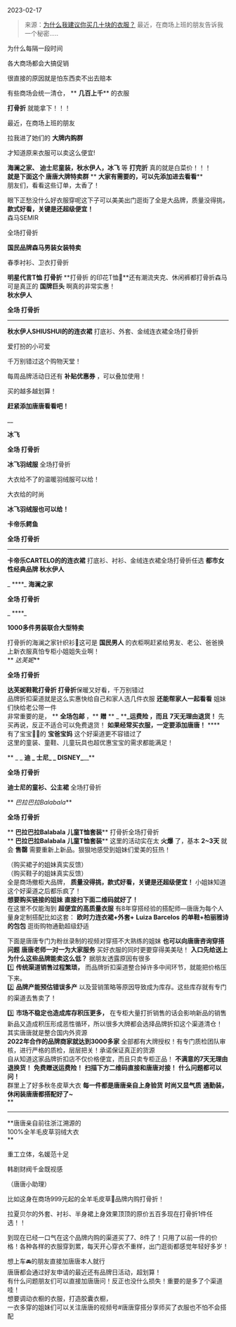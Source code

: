 2023-02-17

> 来源：[为什么我建议你买几十块的衣服？](http://mp.weixin.qq.com/s?__biz=MzU0MjYwNDU2Mw==&mid=2247509912&idx=1&sn=f39ada8b4cb86b1d3526a1e79d47d9cc&chksm=fb1acbe4cc6d42f213bf087bb85c6d109e79eb0ed8f94bdf4877045ee54792356e7117c92150&scene=27#wechat_redirect)
> 最近，在商场上班的朋友告诉我一个秘密.....

为什么每隔一段时间  

各大商场都会大搞促销  

很直接的原因就是怕东西卖不出去赔本

有些商场会统一清仓， ** **几百上千**** 的衣服

 **打骨折** 就能拿下！！！

  

最近，在商场上班的朋友  

拉我进了她们的 **大牌内购群**

才知道原来衣服可以卖这么便宜!  

  

 **海澜之家、** **迪士尼童装，秋水伊人，冰飞** 等 **打完折** 真的就是白菜价！！！  
 **就是下面这个 **唐唐大牌特卖群**** ** **大家有需要的，可以先添加进去看看****  
朋友们，看看这些订单，太香了！  

  

眼下正愁没什么好衣服穿呢这下子可以美美出门逛街了全是大品牌，质量没得挑， **款式好看，关键是还超级便宜！**  
森马SEMIR  
  
  
全场打骨折  
  
  

  

 **国民品牌森马男装女装特卖**

春季衬衫、卫衣打骨折  

  

 **明星代言T恤 打骨折** **打骨折 的印花T恤👕**还有潮流夹克、休闲裤都打骨折森马可是真正的 **国牌巨头** 啊真的非常实惠！  
 **秋水伊人**  
  
  
 **全场 打骨折**  
  
 ** ******  
  
 **秋水伊人SHIUSHUI的的连衣裙** 打底衫、外套、金绒连衣裙全场打骨折

  

  

爱打扮的小可爱  

千万别错过这个购物天堂！  

每周品牌活动日还有 **补贴优惠券** ，可以叠加使用！

买的越多越划算！

 **赶紧添加唐唐看看吧！**

 __

 **冰飞**  
  
  
 **全场 打骨折**  
  
  
  
 **冰飞羽绒服** 全场打骨折

大衣给不了的温暖羽绒服可以给！  

大衣给的时尚

 **冰飞羽绒服也可以给！**

  
 **卡帝乐鳄鱼**  
  
  
 **全场 打骨折**  
  
 ** ******  
 **卡帝乐CARTELO的的连衣裙** 打底衫、衬衫、金绒连衣裙全场打骨折任选 **都市女性经典品牌 秋水伊人**

  

 _ ****_ **海澜之家**  
  
  
 **全场 打骨折**  
  
  
 _ ****_  

 **1000多件男装联合大型特卖**

  
  
打骨折的海澜之家针织衫👕这可是 **国民男人** 的衣柜啊赶紧给男友、老公、爸爸换上新衣服真怕专柜小姐姐失业啊！  
 ** _达芙妮_**  
  
  
 **全场 打骨折**  
  
  

  

 **达芙妮鞋靴打骨折 打骨折**保暖又好看，千万别错过  
品牌折扣渠道就是这么实惠快给自己和家人选几件衣服 **还能帮家人一起看看** 姐妹们快给老公带一件  
非常重要的是， ** **全场包邮** ，** **赠** ** _ ****_**运费险** ，而且** **7天无理由退货！**
先买再说，反正不适合可以免费退货！ **如果经常买衣服，一定要添加唐唐！** ****  
有了宝宝👶🏻的 **宝爸宝妈** 这个好渠道更不容错过了  
这里的童装、童鞋、儿童玩具也超优惠宝宝的需求都能满足！

 ** _ _ **迪 _ **士尼**_ _ **DISNEY**_**__**  
  
  
 **全场 打骨折**  
  
  
  
 **迪士尼的童衫、公主裙** ‍全场打骨折  
  
 ** _巴拉巴拉Balabala_**  
  
  
 **全场 打骨折**  
  
  
  
 ** **巴拉巴拉Balabala** **儿童T恤套装**** 打骨折全场打骨折  
 ** **巴拉巴拉Balabala** **儿童T恤套装**** 这里的活动实在太 **火爆** 了，基本 **2~3天** 就会 **售罄**
需要重新上新品。狠狠地感受到姐妹们爱美的狂热！  

（购买裙子的姐妹真实反馈）  
（购买鞋子的姐妹真实反馈）  
全是商场撤柜大品牌， **质量没得挑，款式好看，关键是还超级便宜！** 小姐妹知道这个好渠道之后都乐疯了！  
 **想要购买链接的姐妹** **直接扫下面二维码就好了！**  
在这里不仅能淘到 **超便宜的高质量衣服** 有8年穿搭经验的搭配师—唐唐为每个人量身定制搭配比如这套： **欧时力连衣裙+外套+** **Luiza
Barcelos** **的单鞋+柏丽雅诗的包包** 逛街购物通勤超级舒适  

  
下面是唐唐专门为粉丝录制的视频对穿搭不大熟练的姐妹 **也可以向唐唐咨询穿搭问题** **唐唐老师一对一为大家服务** 买好衣服的同时更要穿得美美哒！
**入口先给送上**  
 **为什么这些品牌能卖这么低？** 据朋友透露原因有很多  
1️⃣ **传统渠道销售过程繁琐，** 而品牌折扣渠道整合掉许多中间环节，就能把价格压下来。  
2️⃣ **品牌产能预估错误多产** 以及营销策略等原因导致成为库存。这些库存就有专门的渠道去售卖了！  
  
3️⃣ **市场不稳定也造成库存积压更多，** 在专柜大量打折销售的话会影响新品的销售新品又造成积压形成恶性循环，所以很多大牌都会选择品牌折扣这个渠道清仓！  
其实唐唐就是整合国内外资源  
 **2022年合作的品牌商家就达到3000多家** 全部都有大牌授权！有专门质检团队审核，进行严格的质检，层层把关！承诺保证真正的货源  
自从知道这家品牌折扣店不仅价格便宜，而且只卖专柜正品！ **不满意的7天无理由退换货！** **免费赠送运费险！** **扫描下方二维码直接和唐唐对接！**
**什么问题都可以问！**  
群里上了好多秋冬皮草大衣 **每一件都是唐唐亲自上身验货** **时尚又显气质** **通勤装，休闲装唐唐都搭配好了~**  
 **  
** ****

 **唐唐亲自前往浙江溯源的  
100%全羊毛皮草羽绒大衣  
**

重工立体，名媛范十足  

韩剧财阀千金既视感

  

（唐唐小助理）  
  
比如这身在商场999元起的全羊毛皮草👔品牌内购打骨折！  
  
拉夏贝尔的外套、衬衫、半身裙上身效果顶顶的原价五百多现在打骨折1件任选！！  

  

到现在已经一口气在这个品牌内购的渠道买了7、8件了！只用了以前一件的价格！各种各样的衣服穿到累，每天开心穿衣不重样，出门逛街都感觉年轻好多岁！  
  
  
想上车🚘的朋友直接加唐唐本人就行  
唐唐都会通过好友申请的最近还有品牌日活动，超划算！  
有什么问题朋友们可以直接加唐唐问！反正也没什么损失！重要的是多了个渠道哇！  
想要调动衣橱的衣服，打造胶囊衣橱，  
一衣多穿的姐妹们可以关注唐唐的视频号#唐唐穿搭分享师买了衣服也不怕不会搭配

